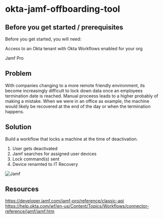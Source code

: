 # okta-jamf-offboarding-tool

## Before you get started / prerequisites

Before you get started, you will need:

Access to an Okta tenant with Okta Workflows enabled for your org

Jamf Pro 

## Problem

With companies changing to a more remote friendly environment, its become increasingly difficult to lock down data once an employees termination date is reached. Manual proceess leads to a higher probably of making a mistake. When we were in an office as example, the machine would likely be recovered at the end of the day or when the termination happens. 

## Solution

Build a workflow that locks a machine at the time of deactivation.

1. User gets deactivated
2. Jamf searches for assigned user devices
3. Lock command(s) sent
4. Device renamted to IT Recovery 


![Jamf](https://user-images.githubusercontent.com/87619174/147170464-69341dce-5b7d-482d-bc7d-fe3fcc30d76f.png)

## Resources

https://developer.jamf.com/jamf-pro/reference/classic-api
https://help.okta.com/wf/en-us/Content/Topics/Workflows/connector-reference/jamf/jamf.htm
